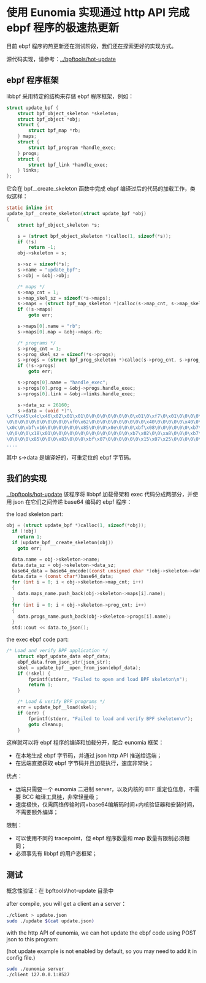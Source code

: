 # 使用 Eunomia 实现通过 http API 完成 ebpf 程序的极速热更新

目前 ebpf 程序的热更新还在测试阶段，我们还在探索更好的实现方式。

源代码实现，请参考：[../bpftools/hot-update](../bpftools/hot-update)

## ebpf 程序框架

libbpf 采用特定的结构来存储 ebpf 程序框架，例如：

```c
struct update_bpf {
	struct bpf_object_skeleton *skeleton;
	struct bpf_object *obj;
	struct {
		struct bpf_map *rb;
	} maps;
	struct {
		struct bpf_program *handle_exec;
	} progs;
	struct {
		struct bpf_link *handle_exec;
	} links;
};
```
它会在 bpf__create_skeleton 函数中完成 ebpf 编译过后的代码的加载工作，类似这样：

```c
static inline int
update_bpf__create_skeleton(struct update_bpf *obj)
{
	struct bpf_object_skeleton *s;

	s = (struct bpf_object_skeleton *)calloc(1, sizeof(*s));
	if (!s)
		return -1;
	obj->skeleton = s;

	s->sz = sizeof(*s);
	s->name = "update_bpf";
	s->obj = &obj->obj;

	/* maps */
	s->map_cnt = 1;
	s->map_skel_sz = sizeof(*s->maps);
	s->maps = (struct bpf_map_skeleton *)calloc(s->map_cnt, s->map_skel_sz);
	if (!s->maps)
		goto err;

	s->maps[0].name = "rb";
	s->maps[0].map = &obj->maps.rb;

	/* programs */
	s->prog_cnt = 1;
	s->prog_skel_sz = sizeof(*s->progs);
	s->progs = (struct bpf_prog_skeleton *)calloc(s->prog_cnt, s->prog_skel_sz);
	if (!s->progs)
		goto err;

	s->progs[0].name = "handle_exec";
	s->progs[0].prog = &obj->progs.handle_exec;
	s->progs[0].link = &obj->links.handle_exec;

	s->data_sz = 26160;
	s->data = (void *)"\
\x7f\x45\x4c\x46\x02\x01\x01\0\0\0\0\0\0\0\0\0\x01\0\xf7\0\x01\0\0\0\0\0\0\0\0\
\0\0\0\0\0\0\0\0\0\0\0\xf0\x62\0\0\0\0\0\0\0\0\0\0\x40\0\0\0\0\0\x40\0\x0d\0\
\x0c\0\xbf\x16\0\0\0\0\0\0\x85\0\0\0\x0e\0\0\0\xbf\x08\0\0\0\0\0\0\xb7\x09\0\0\
\0\0\0\0\x18\x01\0\0\0\0\0\0\0\0\0\0\0\0\0\0\xb7\x02\0\0\xa8\0\0\0\xb7\x03\0\0\
\0\0\0\0\x85\0\0\0\x83\0\0\0\xbf\x07\0\0\0\0\0\0\x15\x07\x25\0\0\0\0\0\x85\0\0\
....
```

其中 s->data 是编译好的，可重定位的 ebpf 字节码。

## 我们的实现

[../bpftools/hot-update](../bpftools/hot-update) 该程序将 libbpf 加载骨架和 exec 代码分成两部分，并使用 json 在它们之间传递 base64 编码的 ebpf 程序：

the load skeleton part:

```c
obj = (struct update_bpf *)calloc(1, sizeof(*obj));
  if (!obj)
    return 1;
  if (update_bpf__create_skeleton(obj))
    goto err;

  data.name = obj->skeleton->name;
  data.data_sz = obj->skeleton->data_sz;
  base64_data = base64_encode((const unsigned char *)obj->skeleton->data, data.data_sz, &base64_len);
  data.data = (const char*)base64_data;
  for (int i = 0; i < obj->skeleton->map_cnt; i++)
  {
    data.maps_name.push_back(obj->skeleton->maps[i].name);
  }
  for (int i = 0; i < obj->skeleton->prog_cnt; i++)
  {
    data.progs_name.push_back(obj->skeleton->progs[i].name);
  }
  std::cout << data.to_json();
```

the exec ebpf code part:

```c
/* Load and verify BPF application */
	struct ebpf_update_data ebpf_data;
	ebpf_data.from_json_str(json_str);
	skel = update_bpf__open_from_json(ebpf_data);
	if (!skel) {
		fprintf(stderr, "Failed to open and load BPF skeleton\n");
		return 1;
	}

	/* Load & verify BPF programs */
	err = update_bpf__load(skel);
	if (err) {
		fprintf(stderr, "Failed to load and verify BPF skeleton\n");
		goto cleanup;
	}
```

这样就可以将 ebpf 程序的编译和加载分开，配合 eunomia 框架：

- 在本地生成 ebpf 字节码，并通过 json http API 推送给远端；
- 在远端直接获取 ebpf 字节码并且加载执行，速度非常快；

优点：
- 远端只需要一个 eunomia 二进制 server，以及内核的 BTF 重定位信息，不需要 BCC 编译工具链，非常轻量级；
- 速度极快，仅需网络传输时间+base64编解码时间+内核验证器和安装时间，不需要额外编译；

限制：
- 可以使用不同的 tracepoint，但 ebpf 程序数量和 map 数量有限制必须相同；
- 必须事先有 libbpf 的用户态框架； 

## 测试

概念性验证：在 bpftools\hot-update 目录中

after compile, you will get a client an a server：

```sh
./client > update.json
sudo ./update $(cat update.json)
```

with the http API of eunomia, we can hot update the ebpf code using POST json to this program:

(hot update example is not enabled by default, so you may need to add it in config file.)

```sh
sudo ./eunomia server
./client 127.0.0.1:8527
```
